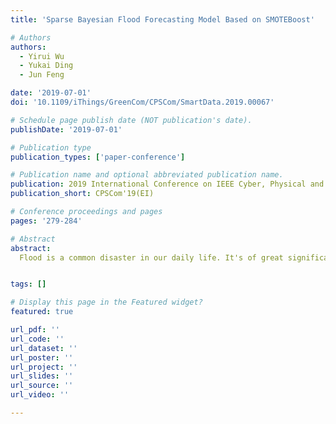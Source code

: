 ```yaml
---
title: 'Sparse Bayesian Flood Forecasting Model Based on SMOTEBoost'

# Authors
authors:
  - Yirui Wu
  - Yukai Ding
  - Jun Feng

date: '2019-07-01'
doi: '10.1109/iThings/GreenCom/CPSCom/SmartData.2019.00067'

# Schedule page publish date (NOT publication's date).
publishDate: '2019-07-01'

# Publication type
publication_types: ['paper-conference']

# Publication name and optional abbreviated publication name.
publication: 2019 International Conference on IEEE Cyber, Physical and Social Computing
publication_short: CPSCom'19(EI)

# Conference proceedings and pages
pages: '279-284'

# Abstract
abstract: 
  Flood is a common disaster in our daily life. It's of great significance to improve the accuracy of flood forecasting, in order to help get rid of loss in both lives and property. However, there exists a uneven distribution of samples in factors of flood forecasting. Therefore, it's difficult to train a single datadriven model to describe the entire complex process of flood generation. In this paper, we propose a novel SMOTEBoost algorithm to perform flood forecasting with both high accuracy and robustness. Specifically, we firstly adopt a SMOTE algorithm to generate virtual samples, which greatly alleviates the problem of uneven sample distribution. Afterwards, we propose a sparse Bayesian model, which is trained with AdaBoost training strategy by improving its performance in over-fitting. At last, we carry out experiments on flood foretasting in Changhua river, which shows that the proposed method achieves high accuracy in prediction, thus owing practical usage.


tags: []

# Display this page in the Featured widget?
featured: true

url_pdf: ''
url_code: ''
url_dataset: ''
url_poster: ''
url_project: ''
url_slides: ''
url_source: ''
url_video: ''

---
```

